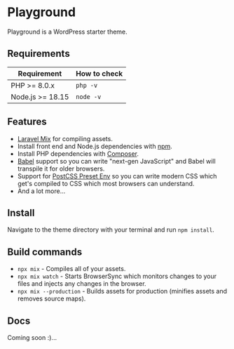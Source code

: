 # Playground

Playground is a WordPress starter theme.

## Requirements

| Requirement      | How to check |
| -----------------| ------------ |
| PHP >= 8.0.x     | `php -v`     |
| Node.js >= 18.15 | `node -v`    |

## Features

- [Laravel Mix](https://laravel-mix.com/) for compiling assets.
- Install front end and Node.js dependencies with [npm](https://www.npmjs.com/).
- Install PHP dependencies with [Composer](https://getcomposer.org/).
- [Babel](https://babeljs.io/) support so you can write "next-gen JavaScript" and Babel will transpile it for older browsers.
- Support for [PostCSS Preset Env](https://preset-env.cssdb.org/) so you can write modern CSS which get's compiled to CSS which most browsers can understand.
- And a lot more...

## Install

Navigate to the theme directory with your terminal and run `npm install`.

## Build commands

- `npx mix` - Compiles all of your assets.
- `npx mix watch` - Starts BrowserSync which monitors changes to your files and injects any changes in the browser.
- `npx mix --production` - Builds assets for production (minifies assets and removes source maps).

## Docs

Coming soon :)...
